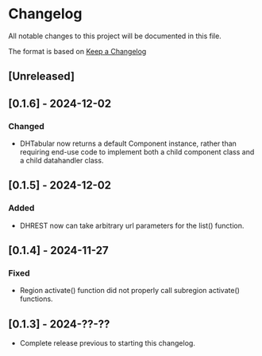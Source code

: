 # Changelog

All notable changes to this project will be documented in this file.

The format is based on [Keep a Changelog](https://keepachangelog.com/en/1.1.0/)

## [Unreleased]

## [0.1.6] - 2024-12-02

### Changed

- DHTabular now returns a default Component instance, rather than requiring end-use code to implement both a
  child component class and a child datahandler class.

## [0.1.5] - 2024-12-02

### Added

- DHREST now can take arbitrary url parameters for the list() function.

## [0.1.4] - 2024-11-27

### Fixed

- Region activate() function did not properly call subregion activate() functions.

## [0.1.3] - 2024-??-??

- Complete release previous to starting this changelog.